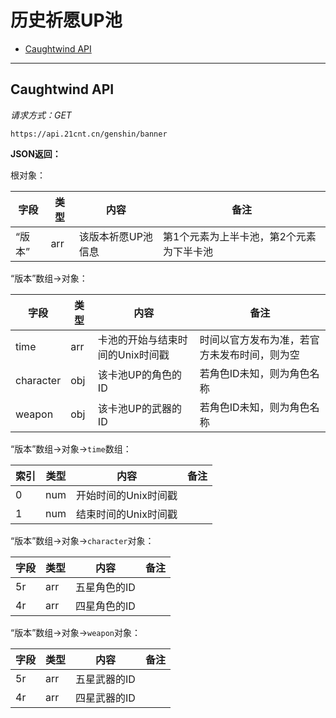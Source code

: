 # 历史祈愿UP池

- [Caughtwind API](#caughtwind-api)

---

## Caughtwind API

_请求方式：GET_

`https://api.21cnt.cn/genshin/banner`

<!-- **参数：**

| 字段 | 内容 | 备注 |
| ---- | ---- | --- |
 -->

**JSON返回：**

根对象：

| 字段 | 类型 | 内容 | 备注 |
| --- | ---- | ---- | --- |
| “版本” | arr | 该版本祈愿UP池信息 | 第1个元素为上半卡池，第2个元素为下半卡池 |

“版本”数组→对象：

| 字段 | 类型 | 内容 | 备注 |
| --- | ---- | ---- | --- |
| time | arr | 卡池的开始与结束时间的Unix时间戳 | 时间以官方发布为准，若官方未发布时间，则为空 |
| character | obj | 该卡池UP的角色的ID | 若角色ID未知，则为角色名称 |
| weapon | obj | 该卡池UP的武器的ID | 若角色ID未知，则为角色名称 |

“版本”数组→对象→`time`数组：

| 索引 | 类型 | 内容 | 备注 |
| --- | ---- | ---- | --- |
| 0 | num | 开始时间的Unix时间戳 | |
| 1 | num | 结束时间的Unix时间戳 | |

“版本”数组→对象→`character`对象：

| 字段 | 类型 | 内容 | 备注 |
| --- | ---- | ---- | --- |
| 5r | arr | 五星角色的ID | |
| 4r | arr | 四星角色的ID | |

“版本”数组→对象→`weapon`对象：

| 字段 | 类型 | 内容 | 备注 |
| --- | ---- | ---- | --- |
| 5r | arr | 五星武器的ID | |
| 4r | arr | 四星武器的ID | |